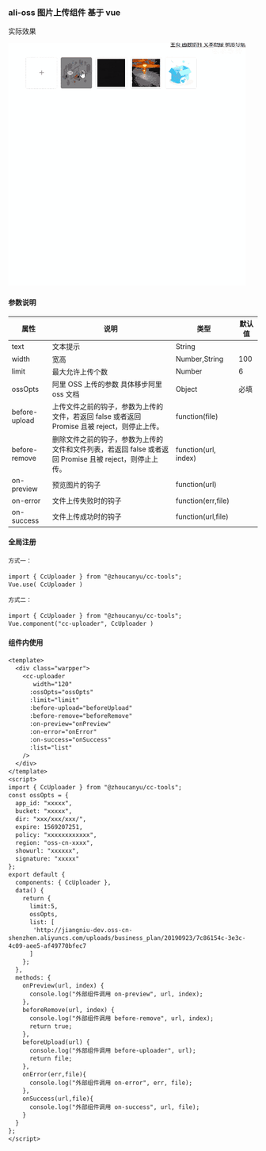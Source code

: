 ### ali-oss 图片上传组件 基于 vue

实际效果

![image](https://github.com/z253573760/cc-tools/blob/master/src/assets/load/gifhome_480x490_25s.gif?raw=true)

#### 参数说明

| 属性          | 说明                                                                                                    | 类型                 | 默认值 |
| ------------- | ------------------------------------------------------------------------------------------------------- | -------------------- | ------ |
| text          | 文本提示                                                                                                | String               |        |
| width         | 宽高                                                                                                    | Number,String        | 100    |
| limit         | 最大允许上传个数                                                                                        | Number               | 6      |
| ossOpts       | 阿里 OSS 上传的参数 具体移步阿里 oss 文档                                                               | Object               | 必填   |
| before-upload | 上传文件之前的钩子，参数为上传的文件，若返回 false 或者返回 Promise 且被 reject，则停止上传。           | function(file)       |        |
| before-remove | 删除文件之前的钩子，参数为上传的文件和文件列表，若返回 false 或者返回 Promise 且被 reject，则停止上传。 | function(url, index) |        |
| on-preview    | 预览图片的钩子                                                                                          | function(url)        |        |
| on-error      | 文件上传失败时的钩子                                                                                    | function(err,file)   |        |
| on-success    | 文件上传成功时的钩子                                                                                    | function(url,file)   |        |

#### 全局注册

```
方式一：

import { CcUploader } from "@zhoucanyu/cc-tools";
Vue.use( CcUploader )

```

```
方式二：

import { CcUploader } from "@zhoucanyu/cc-tools";
Vue.component("cc-uploader", CcUploader )

```

#### 组件内使用

```
<template>
  <div class="warpper">
    <cc-uploader
       width="120"
      :ossOpts="ossOpts"
      :limit="limit"
      :before-upload="beforeUpload"
      :before-remove="beforeRemove"
      :on-preview="onPreview"
      :on-error="onError"
      :on-success="onSuccess"
      :list="list"
    />
  </div>
</template>
<script>
import { CcUploader } from "@zhoucanyu/cc-tools";
const ossOpts = {
  app_id: "xxxxx",
  bucket: "xxxxx",
  dir: "xxx/xxx/xxx/",
  expire: 1569207251,
  policy: "xxxxxxxxxxxx",
  region: "oss-cn-xxxx",
  showurl: "xxxxxx",
  signature: "xxxxx"
};
export default {
  components: { CcUploader },
  data() {
    return {
      limit:5,
      ossOpts,
      list: [
       'http://jiangniu-dev.oss-cn-shenzhen.aliyuncs.com/uploads/business_plan/20190923/7c86154c-3e3c-4c09-aee5-af49770bfec7
      ]
    };
  },
  methods: {
    onPreview(url, index) {
      console.log("外部组件调用 on-preview", url, index);
    },
    beforeRemove(url, index) {
      console.log("外部组件调用 before-remove", url, index);
      return true;
    },
    beforeUpload(url) {
      console.log("外部组件调用 before-uploader", url);
      return file;
    },
    onError(err,file){
      console.log("外部组件调用 on-error", err, file);
    },
    onSuccess(url,file){
      console.log("外部组件调用 on-success", url, file);
    }
  }
};
</script>
```
